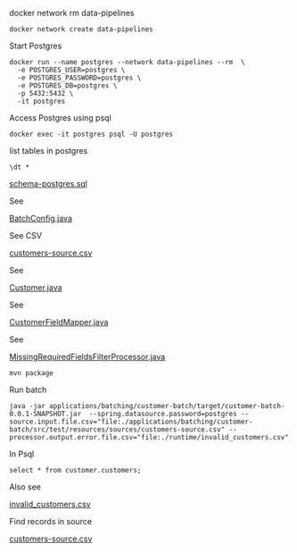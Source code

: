 docker network  rm data-pipelines

```shell
docker network create data-pipelines
```

Start Postgres

```shell
docker run --name postgres --network data-pipelines --rm  \
  -e POSTGRES_USER=postgres \
  -e POSTGRES_PASSWORD=postgres \
  -e POSTGRES_DB=postgres \
  -p 5432:5432 \
  -it postgres 
```


Access Postgres using psql

```shell
docker exec -it postgres psql -U postgres
```
 

list tables in postgres

```psql
\dt *
```
[schema-postgres.sql](../applications/batching/customer-batch/src/main/resources/schema-postgres.sql)


See

[BatchConfig.java](../applications/batching/customer-batch/src/main/java/ai/data/pipeline/spring/customer/BatchConfig.java)


See CSV

[customers-source.csv](../applications/batching/customer-batch/src/test/resources/sources/customers-source.csv)


See

[Customer.java](../applications/batching/customer-batch/src/main/java/ai/data/pipeline/spring/customer/domain/Customer.java)


See

[CustomerFieldMapper.java](../applications/batching/customer-batch/src/main/java/ai/data/pipeline/spring/customer/mapper/CustomerFieldMapper.java)

See 

[MissingRequiredFieldsFilterProcessor.java](../applications/batching/customer-batch/src/main/java/ai/data/pipeline/spring/customer/processor/MissingRequiredFieldsFilterProcessor.java)



```shell
mvn package
```


Run batch

```shell
java -jar applications/batching/customer-batch/target/customer-batch-0.0.1-SNAPSHOT.jar  --spring.datasource.password=postgres --source.input.file.csv="file:./applications/batching/customer-batch/src/test/resources/sources/customers-source.csv" --processor.output.error.file.csv="file:./runtime/invalid_customers.csv"
```


In Psql
```shell
select * from customer.customers;
```




Also see

[invalid_customers.csv](../runtime/invalid_customers.csv)

Find records in source

[customers-source.csv](../applications/batching/customer-batch/src/test/resources/sources/customers-source.csv)